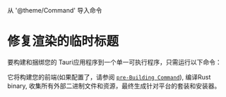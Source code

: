 从 '@theme/Command' 导入命令

# 修复渲染的临时标题

<!-- The above heading is here because fragments aren't really supported in the context of Astro Content Collections -->

要构建和捆绑您的 Tauri应用程序到一个单一可执行程序，只需运行以下命令：

<Command name="build" />

它将构建您的前端(如果配置了，请参阅 [`pre-Building Command`][beforebuildcommand]), 编译Rust binary, 收集所有外部二进制文件和资源，最终生成针对平台的套装和安装器。

[beforebuildcommand]: ../../api/config.md#buildconfig.beforebuildcommand
